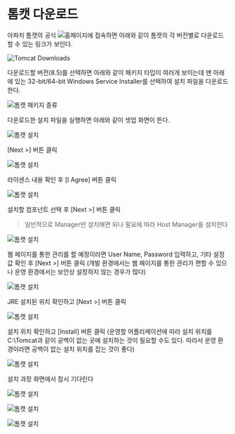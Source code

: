 # 톰캣 다운로드
아파치 톰캣의 공식 ![홈페이지](http://tomcat.apache.org)에 접속하면 아래와 같이 톰캣의 각 버전별로 다운로드 할 수 있는 링크가 보인다.

![Tomcat Downloads](./tomcat_downloads.png)

다운로드할 버전(8.5)를 선택하면 아래와 같이 패키지 타입이 여러개 보이는데 맨 아래에 있는 32-bit/64-bit Windows Service Installer를 선택하여 설치 파일을 다운로드 한다.

![톰캣 패키지 종류](./tomcat_package_type.png)

다운로드한 설치 파일을 실행하면 아래와 같이 셋업 화면이 뜬다.

![톰캣 설치](./tomcat_installation_step_1.png)

[Next >] 버튼 클릭

![톰캣 설치](./tomcat_installation_step_2.png)

라이센스 내용 확인 후 [I Agree] 버튼 클릭

![톰캣 설치](./tomcat_installation_step_3.png)

설치할 컴포넌트 선택 후 [Next >] 버튼 클릭
> 일반적으로 Manager만 설치해면 되나 필요에 따라 Host Manager를 설치한다

![톰캣 설치](./tomcat_installation_step_4.png)

웹 페이지를 통한 관리를 할 예정이라면 User Name, Password 입력하고, 기타 설정 값 확인 후 [Next >] 버튼 클릭
(개발 환경에서는 웹 페이지를 통한 관리가 편할 수 있으나 운영 환경에서는 보안상 설정하지 않는 경우가 많다)

![톰캣 설치](./tomcat_installation_step_5.png)

JRE 설치된 위치 확인하고 [Next >] 버튼 클릭

![톰캣 설치](./tomcat_installation_step_6.png)

설치 위치 확인하고 [Install] 버튼 클릭
(운영할 어플리케이션에 따라 설치 위치를 C:\Tomcat과 같이 공백이 없는 곳에 설치하는 것이 필요할 수도 있다. 따라서 운영 환경이라면 공백이 없는 설치 위치를 잡는 것이 좋다)

![톰캣 설치](./tomcat_installation_step_7.png)

설치 과정 화면에서 잠시 기다린다

![톰캣 설치](./tomcat_installation_step_8.png)

![톰캣 설치](./tomcat_verify_step_1.png)

![톰캣 설치](./tomcat_verify_step_2.png)

